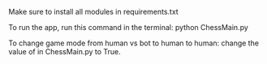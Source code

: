 Make sure to install all modules in requirements.txt

To run the app, run this command in the terminal: python ChessMain.py

To change game mode from human vs bot 
to human to human: change the value of in ChessMain.py to True.
